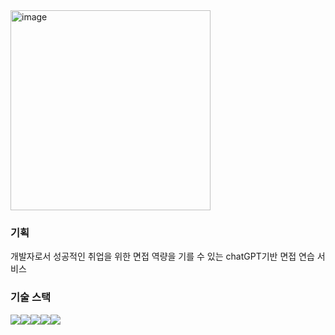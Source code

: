 <img width="320" alt="image" src="https://github.com/myeonjeobeottae/client/assets/96574345/fd5d7be2-b7a0-4e78-81c7-3d11cccb988a">

### 기획
 개발자로서 성공적인 취업을 위한 면접 역량을 기를 수 있는 chatGPT기반 면접 연습 서비스

### 기술 스택

<img src="https://img.shields.io/badge/Next.js-black?style=flat-square&logo=nextdotjs" /><img src="https://img.shields.io/badge/TypeScript-blue?style=flat-square&logo=TypeScript&logoColor=white" /><img src="https://img.shields.io/badge/ReactQuery-red?style=flat-square&logo=ReactQuery&logoColor=white" /><img src="https://img.shields.io/badge/SASS-pink?style=flat-square&logo=SASS&logoColor=white" /><img src="https://img.shields.io/badge/Jest-red?style=flat-square&logo=jest&logoColor=white" />
